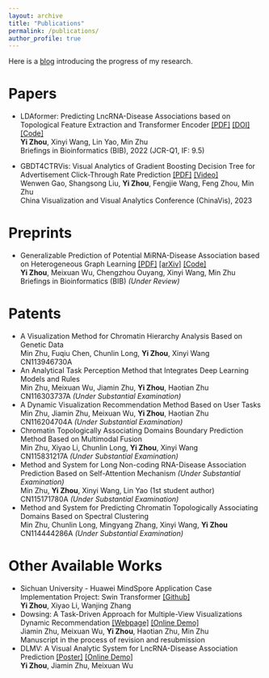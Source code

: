 ```yaml
---
layout: archive
title: "Publications"
permalink: /publications/
author_profile: true
---
```


<!-- Here is a [blog]() introducing my improvements in research.   -->

Here is a [blog](https://echochou990919.github.io/posts/blog-post-2/) introducing the progress of my research.

# Papers

- LDAformer: Predicting LncRNA-Disease Associations based on Topological Feature Extraction and Transformer Encoder [[PDF]](https://echochou990919.github.io/files/LDAformer.pdf) [[DOI]](https://doi.org/10.1093/bib/bbac370) [[Code]](https://github.com/EchoChou990919/LDAformer)  
**Yi Zhou**, Xinyi Wang, Lin Yao, Min Zhu  
Briefings in Bioinformatics (BIB), 2022 (JCR-Q1, IF: 9.5)  

- GBDT4CTRVis: Visual Analytics of Gradient Boosting Decision Tree for Advertisement Click-Through Rate Prediction [[PDF]](https://echochou990919.github.io/files/GBDT4CTRVis.pdf) [[Video]](https://www.bilibili.com/video/BV1Wm4y1E7Q1)  
Wenwen Gao, Shangsong Liu, **Yi Zhou**, Fengjie Wang, Feng Zhou, Min Zhu  
China Visualization and Visual Analytics Conference (ChinaVis), 2023  

# Preprints

- Generalizable Prediction of Potential MiRNA-Disease Association based on Heterogeneous Graph Learning [[PDF]](https://echochou990919.github.io/files/EGPMDA.pdf) [[arXiv]]() [[Code]](https://github.com/EchoChou990919/EGPMDA)  
**Yi Zhou**, Meixuan Wu, Chengzhou Ouyang, Xinyi Wang, Min Zhu  
Briefings in Bioinformatics (BIB) *(Under Review)*

# Patents

- A Visualization Method for Chromatin Hierarchy Analysis Based on Genetic Data  
Min Zhu, Fuqiu Chen, Chunlin Long, **Yi Zhou**, Xinyi Wang  
CN113946730A  
- An Analytical Task Perception Method that Integrates Deep Learning Models and Rules  
Min Zhu, Meixuan Wu, Jiamin Zhu, **Yi Zhou**, Haotian Zhu  
CN116303737A *(Under Substantial Examination)*  
- A Dynamic Visualization Recommendation Method Based on User Tasks  
Min Zhu, Jiamin Zhu, Meixuan Wu, **Yi Zhou**, Haotian Zhu  
CN116204704A *(Under Substantial Examination)*  
- Chromatin Topologically Associating Domains Boundary Prediction Method Based on Multimodal Fusion  
Min Zhu, Xiyao Li, Chunlin Long, **Yi Zhou**, Xinyi Wang  
CN115831217A *(Under Substantial Examination)*  
- Method and System for Long Non-coding RNA-Disease Association Prediction Based on Self-Attention Mechanism *(Under Substantial Examination)*  
Min Zhu, **Yi Zhou**, Xinyi Wang, Lin Yao (1st student author)  
CN115171780A *(Under Substantial Examination)*  
- Method and System for Predicting Chromatin Topologically Associating Domains Based on Spectral Clustering  
Min Zhu, Chunlin Long, Mingyang Zhang, Xinyi Wang, **Yi Zhou**  
CN114444286A *(Under Substantial Examination)*  

<!-- [PDF](https://echochou990919.github.io/files/CN115171780A.pdf) -->
<!-- [PDF](https://echochou990919.github.io/files/CN116303737A.pdf) -->
<!-- [PDF](https://echochou990919.github.io/files/CN116204704A.pdf) -->
<!-- [PDF](https://echochou990919.github.io/files/CN115831217A.pdf) -->
<!-- [PDF](https://echochou990919.github.io/files/CN113946730A.pdf) -->
<!-- [PDF](https://echochou990919.github.io/files/CN114444286A.pdf) -->

# Other Available Works

- Sichuan University - Huawei MindSpore Application Case Implementation Project: Swin Transformer [[Github]](https://github.com/EchoChou990919/mindspore_swin_transformer)  
**Yi Zhou**, Xiyao Li, Wanjing Zhang  
- Dowsing: A Task-Driven Approach for Multiple-View Visualizations Dynamic Recommendation [[Webpage]](https://dowsing-machine.github.io/) [[Online Demo]](http://dowsing-machine.com/)  
Jiamin Zhu, Meixuan Wu, **Yi Zhou**, Haotian Zhu, Min Zhu  
Manuscript in the process of revision and resubmission  
- DLMV: A Visual Analytic System for LncRNA-Disease Association Prediction [[Poster]](https://echochou990919.github.io/files/DLMV_Poster.pdf) [[Online Demo]](https://rna-disease.pages.dev/)  
**Yi Zhou**, Jiamin Zhu, Meixuan Wu  


<!-- {% if author.googlescholar %}
  You can also find my articles on <u><a href="{{author.googlescholar}}">my Google Scholar profile</a>.</u>
{% endif %}

{% include base_path %}

{% for post in site.publications reversed %}
  {% include archive-single.html %}
{% endfor %} -->
